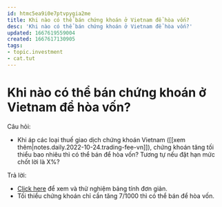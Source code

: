 ```yaml
---
id: htmc5ea9i0e7ptvpygia2me
title: Khi nào có thể bán chứng khoán ở Vietnam để hòa vốn?
desc: 'Khi nào có thể bán chứng khoán ở Vietnam để hòa vốn?'
updated: 1667619559004
created: 1667617130905
tags: 
- topic.investment
- cat.tut
---
```

# Khi nào có thể bán chứng khoán ở Vietnam để hòa vốn?

Câu hỏi: 
- Khi áp các loại thuế giao dịch chứng khoán Vietnam ([[xem thêm|notes.daily.2022-10-24.trading-fee-vn]]), chứng khoán tăng tối thiểu bao nhiêu thì có thể bán để hòa vốn? Tương tự nếu đặt hạn mức chốt lời là X%?

Trả lời: 
- [Click here](https://numbr.dev/hqet) để xem và thử nghiệm bảng tính đơn giản.
- Tối thiểu chứng khoán chỉ cần tăng 7/1000 thì có thể bán để hòa vốn.